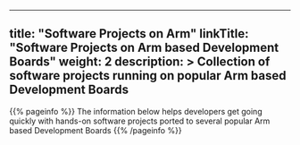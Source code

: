 
---
title: "Software Projects on Arm" 
linkTitle: "Software Projects on Arm based Development Boards"
weight: 2
description: >
    Collection of software projects running on popular Arm based Development Boards
---

{{% pageinfo %}}
The information below helps developers get going quickly with hands-on software projects ported to several popular Arm based Development Boards
{{% /pageinfo %}}



